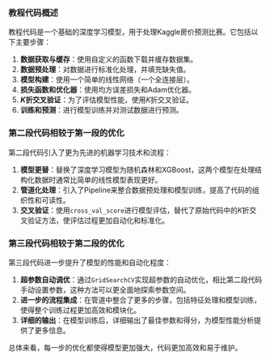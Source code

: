 ### 教程代码概述

教程代码是一个基础的深度学习模型，用于处理Kaggle房价预测比赛。它包括以下主要步骤：

1. **数据获取与缓存**：使用自定义的函数下载并缓存数据集。
2. **数据预处理**：对数据进行标准化处理，并填充缺失值。
3. **模型构建**：使用一个简单的线性网络（一个全连接层）。
4. **损失函数和优化器**：使用均方误差损失和Adam优化器。
5. **$K$折交叉验证**：为了评估模型性能，使用$K$折交叉验证。
6. **训练和预测**：进行模型训练并对测试数据进行预测。

### 第二段代码相较于第一段的优化

第二段代码引入了更为先进的机器学习技术和流程：

1. **模型更替**：替换了深度学习模型为随机森林和XGBoost，这两个模型在处理结构化数据时通常比简单的线性模型表现更好。
2. **管道化处理**：引入了Pipeline来整合数据预处理和模型训练，提高了代码的组织性和可读性。
3. **交叉验证**：使用`cross_val_score`进行模型评估，替代了原始代码中的$K$折交叉验证方法，使评估过程更加自动化和标准化。

### 第三段代码相较于第二段的优化

第三段代码进一步提升了模型的性能和自动化程度：

1. **超参数自动调优**：通过`GridSearchCV`实现超参数的自动优化，相比第二段代码手动设置参数，这种方法可以更全面地探索参数空间。
2. **进一步的流程集成**：在管道中整合了更多的步骤，包括特征处理和模型训练，使得整个训练过程更加高效和模块化。
3. **详细的输出**：在模型训练后，详细输出了最佳参数和得分，为模型性能分析提供了更多信息。

总体来看，每一步的优化都使得模型更加强大，代码更加高效和易于维护。